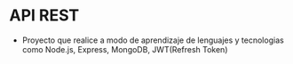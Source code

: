 # API REST 
- Proyecto que realice a modo de aprendizaje de lenguajes y tecnologias como Node.js, Express, MongoDB, JWT(Refresh Token)